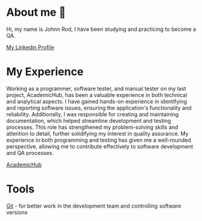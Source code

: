# About me 👋
Hi, my name is Johnn Rod, I have been studying and practicing to become a QA.

[My Linkedin Profile](www.linkedin.com/in/rod-bacoto-168467332)<br/>

# My Experience
Working as a programmer, software tester, and manual tester on my last project, AcademicHub, has been a valuable experience in both technical and analytical aspects. I have gained hands-on experience in identifying and reporting software issues, ensuring the application's functionality and reliability. Additionally, I was responsible for creating and maintaining documentation, which helped streamline development and testing processes. This role has strengthened my problem-solving skills and attention to detail, further solidifying my interest in quality assurance. My experience in both programming and testing has given me a well-rounded perspective, allowing me to contribute effectively to software development and QA processes.

[AcademicHub](https://l.facebook.com/l.php?u=https%3A%2F%2Facademic-hub-bcdp.netlify.app%2Fregister%3Ffbclid%3DIwZXh0bgNhZW0CMTAAAR2IOG3MAU1HKdaFQhgSysTUy0_86x-jiDE2plU1_MOObstU2hLndnj5gu0_aem_mblFLsNLAxDnQC-CspM5JA&h=AT1636jlCRlBVPOuRS0Xm7Cfobqqrs4KfdX8Eegxn_jMEm12a-I6DPYhq5dakLsKQSZFcckW6SlCyZ81PUrsMo9xfxfXNhckce5qqsY5cB7FLNlBKlhTDd9jqGUJwgm814R2fqtrXKZ1WJKoL68Yug)<br/>

# Tools
[Git](https://git-scm.com/) - for better work in the development team and controlling software versions<br/>
